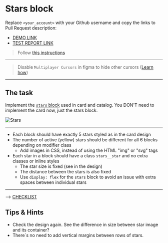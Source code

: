 # Stars block
Replace `<your_account>` with your Github username and copy the links to Pull Request description:
- [DEMO LINK](https://marina-tilniak.github.io/layout_stars/)
- [TEST REPORT LINK](https://marina-tilniak.github.io/layout_stars/report/html_report/)

> Follow [this instructions](https://github.com/mate-academy/layout_task-guideline#how-to-solve-the-layout-tasks-on-github)
___

> Disable `Multiplayer Cursors` in figma to hide other cursors ([Learn how](https://mate-academy.github.io/layout_task-guideline/figma.html#multiplayer-cursors))
___

## The task
Implement the [`stars` block](https://www.figma.com/file/EIBkG1dy1jnK88YPO34Qir/Moyo-Catalog-updated) used in card and catalog.
You DON'T need to implement the card now, just the stars block.

![Stars](./reference/stars.png)
___
<!-- - You can find star images in `images` folder -->
<!-- - Reset browser's default `margin`  ????? -->
<!-- - Implement 6 blocks with `stars` class -->
  <!-- - The first should have `stars--0` class
  - The next 5 blocks should have an extra class `stars--1`, `stars--2` ... `stars--5` (one extra class per block) -->
- Each block should have exactly 5 stars styled as in the card design
- The number of active (yellow) stars should be different for all 6 blocks depending on modifier class
  <!-- - The first block (with just `stars` class) don't have active stars -->
  <!-- - The other 5 blocks have exactly N fisrt stars active where N is a numbers in an additional css class (modifier) `stars--N` -->
  - Add images in CSS, instead of using the HTML "img" or "svg" tags
- Each star in a block should have a class `stars__star` and no extra classes or inline styles
  - The star size is fixed (see in the design)
  - The distance between the stars is also fixed
  - Use `display: flex` for the `stars` block to avoid an issue with extra spaces between individual stars
---
--> [CHECKLIST](https://github.com/mate-academy/layout_stars/blob/master/checklist.md)

## Tips & Hints
- Check the design again. See the difference in size between star image and its
container?
- There`s no need to add vertical margins between rows of stars.
